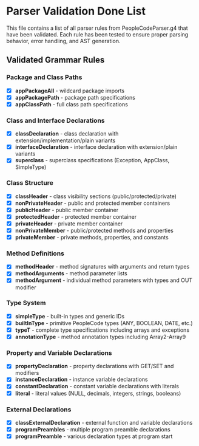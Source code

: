 # Parser Validation Done List

This file contains a list of all parser rules from PeopleCodeParser.g4 that have been validated. Each rule has been tested to ensure proper parsing behavior, error handling, and AST generation.

## Validated Grammar Rules

### Package and Class Paths
- [x] **appPackageAll** - wildcard package imports
- [x] **appPackagePath** - package path specifications
- [x] **appClassPath** - full class path specifications

### Class and Interface Declarations
- [x] **classDeclaration** - class declaration with extension/implementation/plain variants
- [x] **interfaceDeclaration** - interface declaration with extension/plain variants
- [x] **superclass** - superclass specifications (Exception, AppClass, SimpleType)

### Class Structure
- [x] **classHeader** - class visibility sections (public/protected/private)
- [x] **nonPrivateHeader** - public and protected member containers
- [x] **publicHeader** - public member container
- [x] **protectedHeader** - protected member container
- [x] **privateHeader** - private member container
- [x] **nonPrivateMember** - public/protected methods and properties
- [x] **privateMember** - private methods, properties, and constants

### Method Definitions
- [x] **methodHeader** - method signatures with arguments and return types
- [x] **methodArguments** - method parameter lists
- [x] **methodArgument** - individual method parameters with types and OUT modifier

### Type System
- [x] **simpleType** - built-in types and generic IDs
- [x] **builtInType** - primitive PeopleCode types (ANY, BOOLEAN, DATE, etc.)
- [x] **typeT** - complete type specifications including arrays and exceptions
- [x] **annotationType** - method annotation types including Array2-Array9

### Property and Variable Declarations
- [x] **propertyDeclaration** - property declarations with GET/SET and modifiers
- [x] **instanceDeclaration** - instance variable declarations
- [x] **constantDeclaration** - constant variable declarations with literals
- [x] **literal** - literal values (NULL, decimals, integers, strings, booleans)

### External Declarations
- [x] **classExternalDeclaration** - external function and variable declarations
- [x] **programPreambles** - multiple program preamble declarations
- [x] **programPreamble** - various declaration types at program start